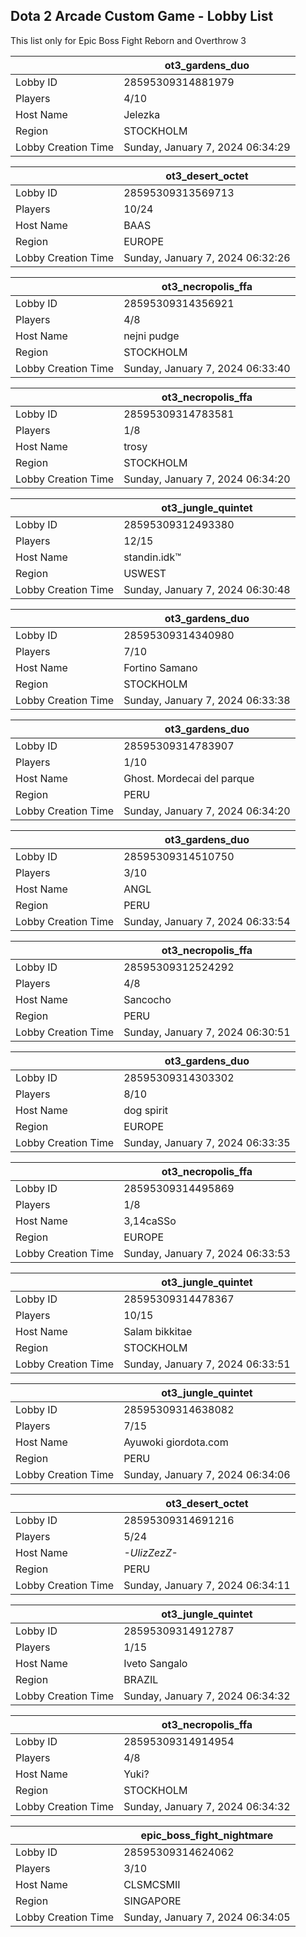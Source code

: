 ## Dota 2 Arcade Custom Game - Lobby List

This list only for Epic Boss Fight Reborn and Overthrow 3

|  | ot3_gardens_duo |
| ------ | ------ |
| Lobby ID | 28595309314881979 |
| Players | 4/10 |
| Host Name | Jelezka |
| Region | STOCKHOLM |
| Lobby Creation Time | Sunday, January 7, 2024 06:34:29 |


|  | ot3_desert_octet |
| ------ | ------ |
| Lobby ID | 28595309313569713 |
| Players | 10/24 |
| Host Name | BAAS |
| Region | EUROPE |
| Lobby Creation Time | Sunday, January 7, 2024 06:32:26 |


|  | ot3_necropolis_ffa |
| ------ | ------ |
| Lobby ID | 28595309314356921 |
| Players | 4/8 |
| Host Name | nejni pudge |
| Region | STOCKHOLM |
| Lobby Creation Time | Sunday, January 7, 2024 06:33:40 |


|  | ot3_necropolis_ffa |
| ------ | ------ |
| Lobby ID | 28595309314783581 |
| Players | 1/8 |
| Host Name | trosy |
| Region | STOCKHOLM |
| Lobby Creation Time | Sunday, January 7, 2024 06:34:20 |


|  | ot3_jungle_quintet |
| ------ | ------ |
| Lobby ID | 28595309312493380 |
| Players | 12/15 |
| Host Name | standin.idk™ |
| Region | USWEST |
| Lobby Creation Time | Sunday, January 7, 2024 06:30:48 |


|  | ot3_gardens_duo |
| ------ | ------ |
| Lobby ID | 28595309314340980 |
| Players | 7/10 |
| Host Name | Fortino Samano |
| Region | STOCKHOLM |
| Lobby Creation Time | Sunday, January 7, 2024 06:33:38 |


|  | ot3_gardens_duo |
| ------ | ------ |
| Lobby ID | 28595309314783907 |
| Players | 1/10 |
| Host Name | Ghost. Mordecai del parque |
| Region | PERU |
| Lobby Creation Time | Sunday, January 7, 2024 06:34:20 |


|  | ot3_gardens_duo |
| ------ | ------ |
| Lobby ID | 28595309314510750 |
| Players | 3/10 |
| Host Name | ANGL |
| Region | PERU |
| Lobby Creation Time | Sunday, January 7, 2024 06:33:54 |


|  | ot3_necropolis_ffa |
| ------ | ------ |
| Lobby ID | 28595309312524292 |
| Players | 4/8 |
| Host Name | Sancocho |
| Region | PERU |
| Lobby Creation Time | Sunday, January 7, 2024 06:30:51 |


|  | ot3_gardens_duo |
| ------ | ------ |
| Lobby ID | 28595309314303302 |
| Players | 8/10 |
| Host Name | dog spirit |
| Region | EUROPE |
| Lobby Creation Time | Sunday, January 7, 2024 06:33:35 |


|  | ot3_necropolis_ffa |
| ------ | ------ |
| Lobby ID | 28595309314495869 |
| Players | 1/8 |
| Host Name | 3,14caSSo |
| Region | EUROPE |
| Lobby Creation Time | Sunday, January 7, 2024 06:33:53 |


|  | ot3_jungle_quintet |
| ------ | ------ |
| Lobby ID | 28595309314478367 |
| Players | 10/15 |
| Host Name | Salam bikkitae |
| Region | STOCKHOLM |
| Lobby Creation Time | Sunday, January 7, 2024 06:33:51 |


|  | ot3_jungle_quintet |
| ------ | ------ |
| Lobby ID | 28595309314638082 |
| Players | 7/15 |
| Host Name | Ayuwoki giordota.com |
| Region | PERU |
| Lobby Creation Time | Sunday, January 7, 2024 06:34:06 |


|  | ot3_desert_octet |
| ------ | ------ |
| Lobby ID | 28595309314691216 |
| Players | 5/24 |
| Host Name | _-UlizZezZ-_ |
| Region | PERU |
| Lobby Creation Time | Sunday, January 7, 2024 06:34:11 |


|  | ot3_jungle_quintet |
| ------ | ------ |
| Lobby ID | 28595309314912787 |
| Players | 1/15 |
| Host Name | Iveto Sangalo |
| Region | BRAZIL |
| Lobby Creation Time | Sunday, January 7, 2024 06:34:32 |


|  | ot3_necropolis_ffa |
| ------ | ------ |
| Lobby ID | 28595309314914954 |
| Players | 4/8 |
| Host Name | Yuki? |
| Region | STOCKHOLM |
| Lobby Creation Time | Sunday, January 7, 2024 06:34:32 |


|  | epic_boss_fight_nightmare |
| ------ | ------ |
| Lobby ID | 28595309314624062 |
| Players | 3/10 |
| Host Name | CLSMCSMII |
| Region | SINGAPORE |
| Lobby Creation Time | Sunday, January 7, 2024 06:34:05 |


